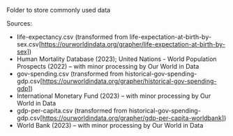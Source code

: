 Folder to store commonly used data

Sources:
 - life-expectancy.csv (transformed from life-expectation-at-birth-by-sex.csv[https://ourworldindata.org/grapher/life-expectation-at-birth-by-sex])
  - Human Mortality Database (2023); United Nations - World Population Prospects (2022) – with minor processing by Our World in Data
 - gov-spending.csv (transformed from historical-gov-spending-gdp.csv[https://ourworldindata.org/grapher/historical-gov-spending-gdp])
  - International Monetary Fund (2023) – with minor processing by Our World in Data
 - gdp-per-capita.csv (transformed from historical-gov-spending-gdp.csv[https://ourworldindata.org/grapher/gdp-per-capita-worldbank])
  - World Bank (2023) – with minor processing by Our World in Data